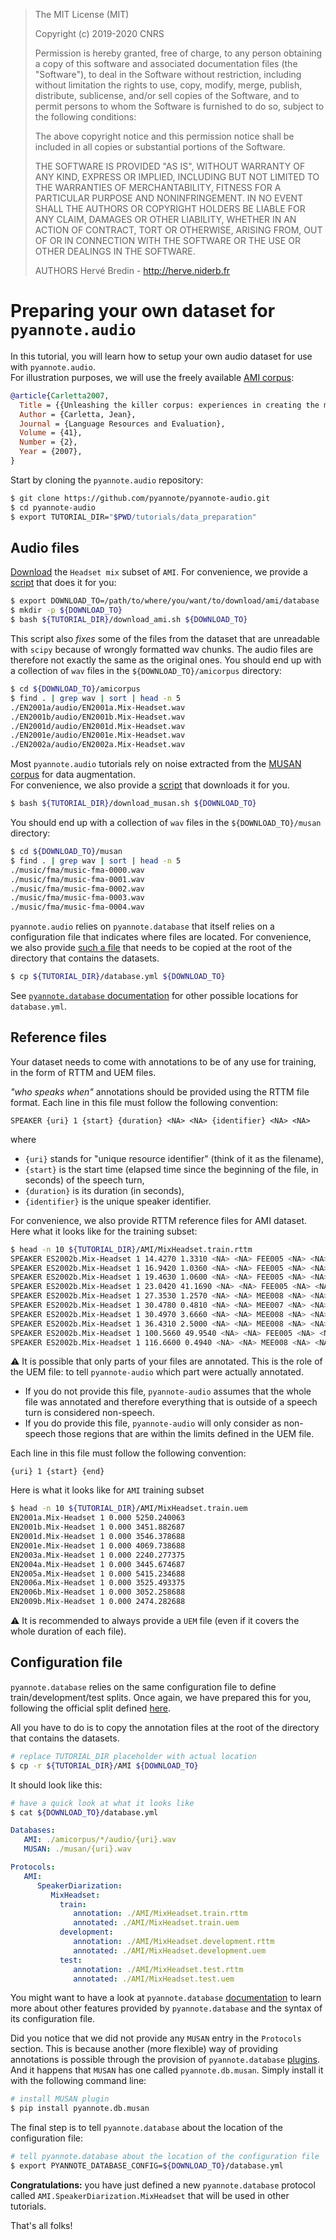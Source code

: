 > The MIT License (MIT)
>
> Copyright (c) 2019-2020 CNRS
>
> Permission is hereby granted, free of charge, to any person obtaining a copy
> of this software and associated documentation files (the "Software"), to deal
> in the Software without restriction, including without limitation the rights
> to use, copy, modify, merge, publish, distribute, sublicense, and/or sell
> copies of the Software, and to permit persons to whom the Software is
> furnished to do so, subject to the following conditions:
>
> The above copyright notice and this permission notice shall be included in all
> copies or substantial portions of the Software.
>
> THE SOFTWARE IS PROVIDED "AS IS", WITHOUT WARRANTY OF ANY KIND, EXPRESS OR
> IMPLIED, INCLUDING BUT NOT LIMITED TO THE WARRANTIES OF MERCHANTABILITY,
> FITNESS FOR A PARTICULAR PURPOSE AND NONINFRINGEMENT. IN NO EVENT SHALL THE
> AUTHORS OR COPYRIGHT HOLDERS BE LIABLE FOR ANY CLAIM, DAMAGES OR OTHER
> LIABILITY, WHETHER IN AN ACTION OF CONTRACT, TORT OR OTHERWISE, ARISING FROM,
> OUT OF OR IN CONNECTION WITH THE SOFTWARE OR THE USE OR OTHER DEALINGS IN THE
> SOFTWARE.
>
> AUTHORS
> Hervé Bredin - http://herve.niderb.fr


# Preparing your own dataset for `pyannote.audio`

In this tutorial, you will learn how to setup your own audio dataset for use with `pyannote.audio`.  
For illustration purposes, we will use the freely available [AMI corpus](http://groups.inf.ed.ac.uk/ami/corpus):

```bibtex
@article{Carletta2007,  
  Title = {{Unleashing the killer corpus: experiences in creating the multi-everything AMI Meeting Corpus}},
  Author = {Carletta, Jean},
  Journal = {Language Resources and Evaluation},
  Volume = {41},
  Number = {2},
  Year = {2007},
}
```

Start by cloning the `pyannote.audio` repository:

```bash
$ git clone https://github.com/pyannote/pyannote-audio.git
$ cd pyannote-audio
$ export TUTORIAL_DIR="$PWD/tutorials/data_preparation"
```

## Audio files

[Download](http://groups.inf.ed.ac.uk/ami/download/) the `Headset mix` subset of `AMI`.  For convenience, we provide a [script](./download_ami.sh) that does it for you: 

```bash
$ export DOWNLOAD_TO=/path/to/where/you/want/to/download/ami/database
$ mkdir -p ${DOWNLOAD_TO}
$ bash ${TUTORIAL_DIR}/download_ami.sh ${DOWNLOAD_TO}
```

This script also *fixes* some of the files from the dataset that are unreadable with `scipy` because of wrongly formatted wav chunks. The audio files are therefore not exactly the same as the original ones. You should end up with a collection of `wav` files in the `${DOWNLOAD_TO}/amicorpus` directory:

```bash
$ cd ${DOWNLOAD_TO}/amicorpus
$ find . | grep wav | sort | head -n 5
./EN2001a/audio/EN2001a.Mix-Headset.wav
./EN2001b/audio/EN2001b.Mix-Headset.wav
./EN2001d/audio/EN2001d.Mix-Headset.wav
./EN2001e/audio/EN2001e.Mix-Headset.wav
./EN2002a/audio/EN2002a.Mix-Headset.wav
```

Most `pyannote.audio` tutorials rely on noise extracted from the [MUSAN corpus](http://www.openslr.org/resources/17/musan.tar.gz) for data augmentation.  
For convenience, we also provide a [script](./download_musan.sh) that downloads it for you.

```bash
$ bash ${TUTORIAL_DIR}/download_musan.sh ${DOWNLOAD_TO}
```

You should end up with a collection of `wav` files in the `${DOWNLOAD_TO}/musan` directory:

```bash
$ cd ${DOWNLOAD_TO}/musan
$ find . | grep wav | sort | head -n 5
./music/fma/music-fma-0000.wav
./music/fma/music-fma-0001.wav
./music/fma/music-fma-0002.wav
./music/fma/music-fma-0003.wav
./music/fma/music-fma-0004.wav
```

`pyannote.audio` relies on `pyannote.database` that itself relies on a configuration file that indicates where files are located. 
For convenience, we also provide [such a file](./database.yml) that needs to be copied at the root of the directory that contains the datasets.

```bash
$ cp ${TUTORIAL_DIR}/database.yml ${DOWNLOAD_TO}
```

See [`pyannote.database` documentation](https://github.com/pyannote/pyannote-database#preprocessors) for other possible locations for `database.yml`.

## Reference files

Your dataset needs to come with annotations to be of any use for training, in the form of RTTM and UEM files.

*"who speaks when"* annotations should be provided using the RTTM file format. Each line in this file must follow the following convention:

```
SPEAKER {uri} 1 {start} {duration} <NA> <NA> {identifier} <NA> <NA>
```

where 
* `{uri}` stands for "unique resource identifier" (think of it as the filename), 
* `{start}` is the start time (elapsed time since the beginning of the file, in seconds) of the speech turn, 
* `{duration}` is its duration (in seconds),
* `{identifier}` is the unique speaker identifier.

For convenience, we also provide RTTM reference files for AMI dataset.
Here what it looks like for the training subset:

```bash
$ head -n 10 ${TUTORIAL_DIR}/AMI/MixHeadset.train.rttm
SPEAKER ES2002b.Mix-Headset 1 14.4270 1.3310 <NA> <NA> FEE005 <NA> <NA>
SPEAKER ES2002b.Mix-Headset 1 16.9420 1.0360 <NA> <NA> FEE005 <NA> <NA>
SPEAKER ES2002b.Mix-Headset 1 19.4630 1.0600 <NA> <NA> FEE005 <NA> <NA>
SPEAKER ES2002b.Mix-Headset 1 23.0420 41.1690 <NA> <NA> FEE005 <NA> <NA>
SPEAKER ES2002b.Mix-Headset 1 27.3530 1.2570 <NA> <NA> MEE008 <NA> <NA>
SPEAKER ES2002b.Mix-Headset 1 30.4780 0.4810 <NA> <NA> MEE007 <NA> <NA>
SPEAKER ES2002b.Mix-Headset 1 30.4970 3.6660 <NA> <NA> MEE008 <NA> <NA>
SPEAKER ES2002b.Mix-Headset 1 36.4310 2.5000 <NA> <NA> MEE008 <NA> <NA>
SPEAKER ES2002b.Mix-Headset 1 100.5660 49.9540 <NA> <NA> FEE005 <NA> <NA>
SPEAKER ES2002b.Mix-Headset 1 116.6600 0.4940 <NA> <NA> MEE008 <NA> <NA>
```

:warning: It is possible that only parts of your files are annotated. This is the role of the UEM file: to tell `pyannote-audio` which part were actually annotated.  
* If you do not provide this file, `pyannote-audio` assumes that the whole file was annotated and therefore everything that is outside of a speech turn is considered non-speech.
* If you do provide this file, `pyannote-audio` will only consider as non-speech those regions that are within the limits defined in the UEM file.

Each line in this file must follow the following convention:

```
{uri} 1 {start} {end}
```

Here is what it looks like for `AMI` training subset

```bash
$ head -n 10 ${TUTORIAL_DIR}/AMI/MixHeadset.train.uem
EN2001a.Mix-Headset 1 0.000 5250.240063
EN2001b.Mix-Headset 1 0.000 3451.882687
EN2001d.Mix-Headset 1 0.000 3546.378688
EN2001e.Mix-Headset 1 0.000 4069.738688
EN2003a.Mix-Headset 1 0.000 2240.277375
EN2004a.Mix-Headset 1 0.000 3445.674687
EN2005a.Mix-Headset 1 0.000 5415.234688
EN2006a.Mix-Headset 1 0.000 3525.493375
EN2006b.Mix-Headset 1 0.000 3052.258688
EN2009b.Mix-Headset 1 0.000 2474.282688
```

:warning: It is recommended to always provide a `UEM` file (even if it covers the whole duration of each file).

## Configuration file

`pyannote.database` relies on the same configuration file to define train/development/test splits. Once again, we have prepared this for you, following the official split defined [here](http://groups.inf.ed.ac.uk/ami/corpus/datasets.shtml).

All you have to do is to copy the annotation files at the root of the directory that contains the datasets.

```bash
# replace TUTORIAL_DIR placeholder with actual location
$ cp -r ${TUTORIAL_DIR}/AMI ${DOWNLOAD_TO}
```

It should look like this:

```bash
# have a quick look at what it looks like
$ cat ${DOWNLOAD_TO}/database.yml
```

```yaml
Databases:
   AMI: ./amicorpus/*/audio/{uri}.wav
   MUSAN: ./musan/{uri}.wav

Protocols:
   AMI:
      SpeakerDiarization:
         MixHeadset:
           train:
              annotation: ./AMI/MixHeadset.train.rttm
              annotated: ./AMI/MixHeadset.train.uem
           development:
              annotation: ./AMI/MixHeadset.development.rttm
              annotated: ./AMI/MixHeadset.development.uem
           test:
              annotation: ./AMI/MixHeadset.test.rttm
              annotated: ./AMI/MixHeadset.test.uem
```

You might want to have a look at `pyannote.database` [documentation](http://github.com/pyannote/pyannote-database) to learn more about other features provided by `pyannote.database` and the syntax of its configuration file.

Did you notice that we did not provide any `MUSAN` entry in the `Protocols` section. This is because another (more flexible) way of providing annotations is possible through the provision of `pyannote.database` [plugins](https://github.com/pyannote/pyannote-db-template). And it happens that `MUSAN` has one called `pyannote.db.musan`. Simply install it with the following command line:

```bash
# install MUSAN plugin
$ pip install pyannote.db.musan
```

The final step is to tell `pyannote.database` about the location of the configuration file:

```bash
# tell pyannote.database about the location of the configuration file
$ export PYANNOTE_DATABASE_CONFIG=${DOWNLOAD_TO}/database.yml
```

**Congratulations:** you have just defined a new `pyannote.database` protocol called `AMI.SpeakerDiarization.MixHeadset` that will be used in other tutorials.

That's all folks!
